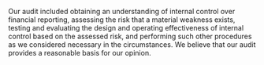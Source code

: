 Our  audit  included  obtaining  an  understanding  of  internal  control  over  financial  reporting,  assessing  the  risk  that  a  material
weakness exists, testing and evaluating the design and operating effectiveness of internal control based on the assessed risk,
and performing such other procedures as we considered necessary in the circumstances. We believe that our audit provides a
reasonable basis for our opinion.